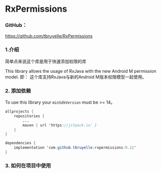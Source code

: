 # RxPermissions

### GitHub：

https://github.com/tbruyelle/RxPermissions

### 1.介绍

简单点来说这个库是用于快速添加权限的库

This library allows the usage of RxJava with the new Android M permission model.
 即：  这个库支持RxJava与新的Android M版本权限模型一起使用。

### 2. 添加依赖

To use this library your `minSdkVersion` must be >= 14。

```java
allprojects {
    repositories {
        ...
        maven { url 'https://jitpack.io' }
    }
}

dependencies {
    implementation 'com.github.tbruyelle:rxpermissions:0.12'
}
```

### 3. 如何在项目中使用



